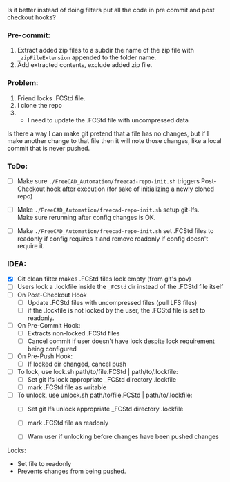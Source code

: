 Is it better instead of doing filters put all the code in pre commit and post checkout hooks?

### Pre-commit:
1. Extract added zip files to a subdir the name of the zip file with `_zipFileExtension` appended to the folder name.
2. Add extracted contents, exclude added zip file.


### Problem:
1. Friend locks .FCStd file.
2. I clone the repo
3. * I need to update the .FCStd file with uncompressed data



Is there a way I can make git pretend that a file has no changes, but if I make another change to that file then it will note those changes, like a local commit that is never pushed.

### ToDo:
- [ ] Make sure `./FreeCAD_Automation/freecad-repo-init.sh` triggers Post-Checkout hook after execution (for sake of initializing a newly cloned repo)

- [ ] Make `./FreeCAD_Automation/freecad-repo-init.sh` setup git-lfs.  
  Make sure rerunning after config changes is OK.

- [ ] Make `./FreeCAD_Automation/freecad-repo-init.sh` set .FCStd files to readonly if config requires it and remove readonly if config doesn't require it.

### IDEA:
- [x] Git clean filter makes .FCStd files look empty (from git's pov)
- [ ] Users lock a .lockfile inside the `_FCStd` dir instead of the .FCStd file itself
- [ ] On Post-Checkout Hook
	- [ ] Update .FCStd files with uncompressed files (pull LFS files)
	- [ ] if the .lockfile is not locked by the user, the .FCStd file is set to readonly.
- [ ] On Pre-Commit Hook:
	- [ ] Extracts non-locked .FCStd files
	- [ ] Cancel commit if user doesn't have lock despite lock requirement being configured
- [ ] On Pre-Push Hook:
	- [ ] If locked dir changed, cancel push
- [ ] To lock, use lock.sh path/to/file.FCStd | path/to/.lockfile:
	- [ ] Set git lfs lock appropriate _FCStd directory .lockfile
	- [ ] mark .FCStd file as writable
- [ ] To unlock, use unlock.sh path/to/file.FCStd | path/to/.lockfile:
	- [ ] Set git lfs unlock appropriate _FCStd directory .lockfile
	- [ ] mark .FCStd file as readonly
	- [ ] Warn user if unlocking before changes have been pushed changes


Locks:
 - Set file to readonly
 - Prevents changes from being pushed.